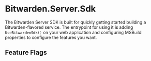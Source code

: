 # Bitwarden.Server.Sdk

The Bitwarden Server SDK is built for quickly getting started building
a Bitwarden-flavored service. The entrypoint for using it is adding `UseBitwardenSdk()`
on your web application and configuring MSBuild properties to configure the features you
want.

## Feature Flags
